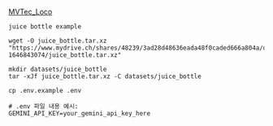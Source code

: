 
[MVTec_Loco](https://www.mvtec.com/company/research/datasets/mvtec-loco/downloads)

```
juice bottle example

wget -O juice_bottle.tar.xz "https://www.mydrive.ch/shares/48239/3ad28d48636eada48f0caded666a804a/download/430647100-1646843074/juice_bottle.tar.xz"

mkdir datasets/juice_bottle
tar -xJf juice_bottle.tar.xz -C datasets/juice_bottle
```

```
cp .env.example .env

# .env 파일 내용 예시:
GEMINI_API_KEY=your_gemini_api_key_here
```